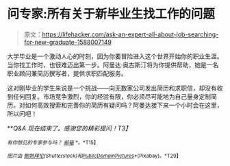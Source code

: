 # 问专家:所有关于新毕业生找工作的问题

> 原文：<https://lifehacker.com/ask-an-expert-all-about-job-searching-for-new-graduate-1588007149>

大学毕业是一个激动人心的时刻，因为你要冒险进入这个世界开始你的职业生涯。当你找工作时，也很难迈出第一步。阿曼达·奥古斯汀将为你提供帮助，她是一名职业顾问兼简历撰写者，提供求职匹配服务。



这对刚毕业的学生来说是一个挑战——向无数家公司发出简历和求职信，却没有收到任何回复。市场竞争激烈，你的经验有限，你必须尽可能地为自己量身定制简历。对如何高效搜索和完善你的简历有疑问吗？阿曼达接下来一个小时会在这里，所以问吧！

***Q&A 现在结束了。感谢您的精彩提问！*T3】**

<small>*有你想见的专家参与吗？*</small> [<small>*邮箱*</small>](mailto:andy@lifehacker.com) <small>*。*T15】</small>

*<small>图片由</small>* <small></small>[<small>*鲍勃拜伦*</small>](http://www.shutterstock.com/pic.mhtml?id=135087458&src=id)<small>*(Shutterstock)和*</small>[<small>*PublicDomainPictures*</small>](http://pixabay.com/en/office-building-work-down-town-314404/)<small>*(Pixabay)。*T29】</small>
